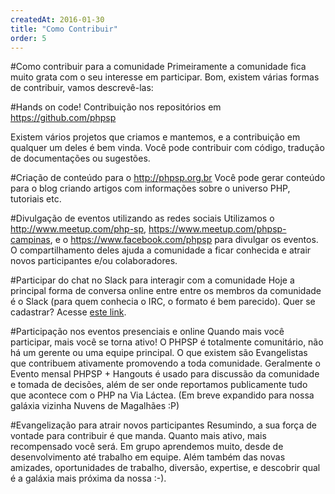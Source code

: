 ```yaml
---
createdAt: 2016-01-30
title: "Como Contribuir"
order: 5
---
```


#Como contribuir para a comunidade
Primeiramente a comunidade fica muito grata com o seu interesse em participar. Bom, existem várias formas de contribuir, vamos descrevê-las:

#Hands on code!
Contribuição nos repositórios em https://github.com/phpsp

Existem vários projetos que criamos e mantemos, e a contribuição em qualquer um deles é bem vinda. Você pode contribuir com código, tradução de documentações ou sugestões.

#Criação de conteúdo para o http://phpsp.org.br
Você pode gerar conteúdo para o blog criando artigos com informações sobre o universo PHP, tutoriais etc.

#Divulgação de eventos utilizando as redes sociais
Utilizamos o http://www.meetup.com/php-sp, https://www.meetup.com/phpsp-campinas, e o https://www.facebook.com/phpsp para divulgar os eventos. O compartilhamento deles ajuda a comunidade a ficar conhecida e atrair novos participantes e/ou colaboradores.

#Participar do chat no Slack para interagir com a comunidade
Hoje a principal forma de conversa online entre entre os membros da comunidade é o Slack (para quem conhecia o IRC, o formato é bem parecido). Quer se cadastrar? Acesse [este link](https://join.slack.com/t/phpsp/shared_invite/enQtMzI2NjQxNTM4Mzg3LTA4ODU1NWI3ZDYzZWJjZmMzYjczZTc1YTc1ZWUwZjViMTExYzE3MGY3NDljZDYyMTdmNjMxMmM2MTE4ZWJhNmE).

#Participação nos eventos presenciais e online
Quando mais você participar, mais você se torna ativo! O PHPSP é totalmente comunitário, não há um gerente ou uma equipe principal. O que existem são Evangelistas que contribuem ativamente promovendo a toda comunidade. Geralmente o Evento mensal PHPSP + Hangouts é usado para discussão da comunidade e tomada de decisões, além de ser onde reportamos publicamente tudo que acontece com o PHP na Via Láctea. (Em breve expandido para nossa galáxia vizinha Nuvens de Magalhães :P)

#Evangelização para atrair novos participantes
Resumindo, a sua força de vontade para contribuir é que manda. Quanto mais ativo, mais recompensado você será. Em grupo aprendemos muito, desde de desenvolvimento até trabalho em equipe. Além também das novas amizades, oportunidades de trabalho, diversão, expertise, e descobrir qual é a galáxia mais próxima da nossa :-).
